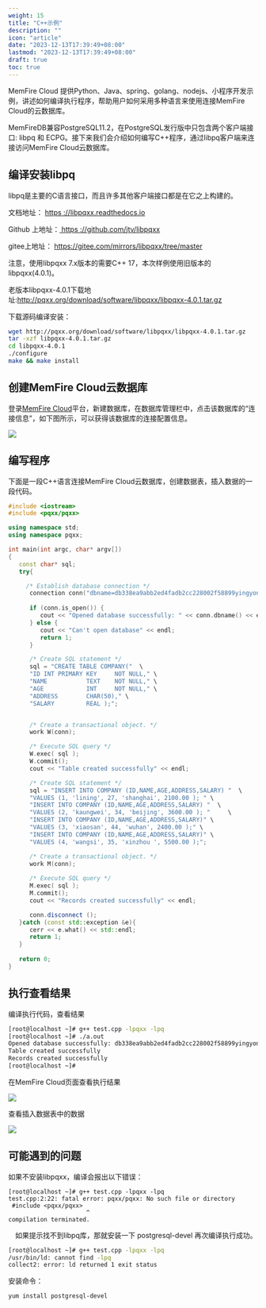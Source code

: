 ```yaml
---
weight: 15
title: "C++示例"
description: ""
icon: "article"
date: "2023-12-13T17:39:49+08:00"
lastmod: "2023-12-13T17:39:49+08:00"
draft: true
toc: true
---
```




MemFire Cloud 提供Python、Java、spring、golang、nodejs、小程序开发示例，讲述如何编译执行程序，帮助用户如何采用多种语言来使用连接MemFire Cloud的云数据库。

MemFireDB兼容PostgreSQL11.2，在PostgreSQL发行版中只包含两个客户端接口: libpq 和 ECPG。接下来我们会介绍如何编写C++程序，通过libpq客户端来连接访问MemFire Cloud云数据库。

## 编译安装libpq

libpq是主要的C语言接口，而且许多其他客户端接口都是在它之上构建的。

文档地址： [https ://libpqxx.readthedocs.io](https://gitee.com/link?target=https%3A%2F%2Flibpqxx.readthedocs.io)

Github 上地址：[ https ://github.com/jtv/libpqxx](https://gitee.com/link?target=https%3A%2F%2Fgithub.com%2Fjtv%2Flibpqxx)

gitee上地址： https://gitee.com/mirrors/libpqxx/tree/master 

注意，使用libpqxx 7.x版本的需要C++ 17，本次样例使用旧版本的libpqxx(4.0.1)。

老版本libpqxx-4.0.1下载地址:http://pqxx.org/download/software/libpqxx/libpqxx-4.0.1.tar.gz

下载源码编译安装：

```Bash
wget http://pqxx.org/download/software/libpqxx/libpqxx-4.0.1.tar.gz
tar -xzf libpqxx-4.0.1.tar.gz
cd libpqxx-4.0.1
./configure
make && make install
```

## 创建MemFire Cloud云数据库

登录[MemFire Cloud](https://cloud.memfiredb.com/)平台，新建数据库，在数据库管理栏中，点击该数据库的“连接信息”，如下图所示，可以获得该数据库的连接配置信息。

<img src='../../_media/样例-db-c++-1.png'> 

## 编写程序

下面是一段C++语言连接MemFire Cloud云数据库，创建数据表，插入数据的一段代码。

```C++
#include <iostream>
#include <pqxx/pqxx> 

using namespace std;
using namespace pqxx;

int main(int argc, char* argv[])
{
   const char* sql;
   try{

     /* Establish database connection */
      connection conn("dbname=db338ea9abb2ed4fadb2cc228002f58899yingyong_db user=aaaa123  password=XXXXX hostaddr=139.196.89.94 port=5433");
            
      if (conn.is_open()) {
         cout << "Opened database successfully: " << conn.dbname() << endl;
      } else {
         cout << "Can't open database" << endl;
         return 1;
      }

      /* Create SQL statement */
      sql = "CREATE TABLE COMPANY("  \
      "ID INT PRIMARY KEY     NOT NULL," \
      "NAME           TEXT    NOT NULL," \
      "AGE            INT     NOT NULL," \
      "ADDRESS        CHAR(50)," \
      "SALARY         REAL );";


      /* Create a transactional object. */
      work W(conn);

      /* Execute SQL query */
      W.exec( sql );
      W.commit();
      cout << "Table created successfully" << endl;

      /* Create SQL statement */
      sql = "INSERT INTO COMPANY (ID,NAME,AGE,ADDRESS,SALARY) "  \
      "VALUES (1, 'lining', 27, 'shanghai', 2100.00 ); " \
      "INSERT INTO COMPANY (ID,NAME,AGE,ADDRESS,SALARY) "  \
      "VALUES (2, 'kaungwei', 34, 'beijing', 3600.00 ); "     \
      "INSERT INTO COMPANY (ID,NAME,AGE,ADDRESS,SALARY)" \
      "VALUES (3, 'xiaosan', 44, 'wuhan', 2400.00 );" \
      "INSERT INTO COMPANY (ID,NAME,AGE,ADDRESS,SALARY)" \
      "VALUES (4, 'wangsi', 35, 'xinzhou ', 5500.00 );";

      /* Create a transactional object. */
      work M(conn);
 
      /* Execute SQL query */
      M.exec( sql );
      M.commit();
      cout << "Records created successfully" << endl;

      conn.disconnect ();
   }catch (const std::exception &e){
      cerr << e.what() << std::endl;
      return 1;
   }
 
   return 0;
}
```

## 执行查看结果

编译执行代码，查看结果

```Bash
[root@localhost ~]# g++ test.cpp -lpqxx -lpq
[root@localhost ~]# ./a.out 
Opened database successfully: db338ea9abb2ed4fadb2cc228002f58899yingyong_db
Table created successfully
Records created successfully
[root@localhost ~]# 
```

在MemFire Cloud页面查看执行结果


<img src='../../_media/样例-db-c++-2.png'> 

查看插入数据表中的数据


<img src='../../_media/样例-db-c++-3.png'> 

## 可能遇到的问题

如果不安装libpqxx，编译会报出以下错误：

```Plaintext
[root@localhost ~]# g++ test.cpp -lpqxx -lpq
test.cpp:2:22: fatal error: pqxx/pqxx: No such file or directory
 #include <pqxx/pqxx> 
                      ^
compilation terminated.
```

 如果提示找不到libpq库，那就安装一下 postgresql-devel 再次编译执行成功。

```Bash
[root@localhost ~]# g++ test.cpp -lpqxx -lpq
/usr/bin/ld: cannot find -lpq
collect2: error: ld returned 1 exit status
```

安装命令：
```Bash
yum install postgresql-devel
```